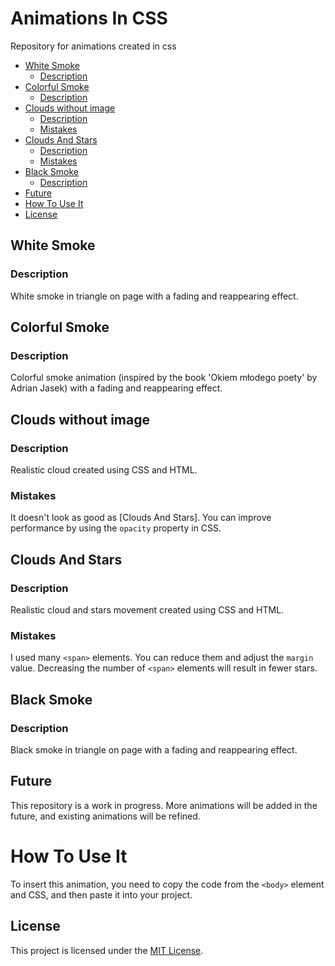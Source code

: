 # Animations In CSS

Repository for animations created in css

- [White Smoke](#white-smoke)
  - [Description](#description)
- [Colorful Smoke](#colorful-smoke)
  - [Description](#description)
- [Clouds without image](#clouds-without-image)
  - [Description](#description)
  - [Mistakes](#mistakes)
- [Clouds And Stars](#clouds-and-stars)
  - [Description](#description)
  - [Mistakes](#mistakes)
- [Black Smoke](#black-smoke)
  - [Description](#description)
- [Future](#future)
- [How To Use It](#how-to-use-it)
- [License](#license)

## White Smoke

### Description
  White smoke in triangle on page with a fading and reappearing effect.

## Colorful Smoke

### Description
  Colorful smoke animation (inspired by the book 'Okiem młodego poety' by Adrian Jasek) with a fading and reappearing effect.

## Clouds without image

### Description
  Realistic cloud created using CSS and HTML.
    
### Mistakes
  It doesn't look as good as [Clouds And Stars]. You can improve performance by using the `opacity` property in CSS.

## Clouds And Stars
  ### Description
  Realistic cloud and stars movement created using CSS and HTML.
    
  ### Mistakes
  I used many `<span>` elements. You can reduce them and adjust the `margin` value. Decreasing the number of `<span>` elements will result in fewer stars.
    
## Black Smoke

  ### Description
  Black smoke in triangle on page with a fading and reappearing effect.

## Future
This repository is a work in progress. More animations will be added in the future, and existing animations will be refined.

# How To Use It

To insert this animation, you need to copy the code from the `<body>` element and CSS, and then paste it into your project.

## License

This project is licensed under the [MIT License](https://opensource.org/license/mit/).
